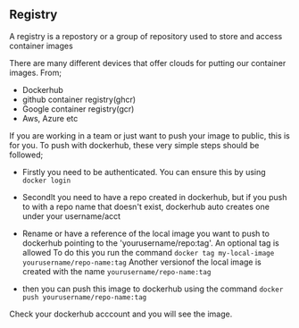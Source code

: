 ## Registry
A registry is a repostory or a group of repository used to store and access container images

There are many different devices that offer clouds for putting our container images. 
From;
- Dockerhub
- github container registry(ghcr)
- Google container registry(gcr)
- Aws, Azure etc

If you are working in a team or just want to push your image to public, this is for you.
To push with dockerhub, these very simple steps should be followed;
- Firstly you need to be authenticated. You can ensure this by using `docker login`
- Secondlt you need to have a repo created in dockerhub, but if you push to with a repo name that doesn't exist, dockerhub auto
creates one under your username/acct

- Rename or have a reference of the local image you want to push to dockerhub pointing to the 'yourusername/repo:tag'. An optional
tag is allowed
To do this you run the command 
`docker tag my-local-image yourusername/repo-name:tag`
Another versionof the local image is created with the name `yourusername/repo-name:tag`

- then you can push this image to dockerhub using the command
`docker push yourusername/repo-name:tag`

Check your dockerhub acccount and you will see the image.
